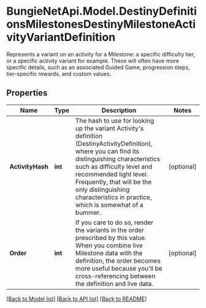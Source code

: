 # BungieNetApi.Model.DestinyDefinitionsMilestonesDestinyMilestoneActivityVariantDefinition
Represents a variant on an activity for a Milestone: a specific difficulty tier, or a specific activity variant for example.  These will often have more specific details, such as an associated Guided Game, progression steps, tier-specific rewards, and custom values.
## Properties

Name | Type | Description | Notes
------------ | ------------- | ------------- | -------------
**ActivityHash** | **int** | The hash to use for looking up the variant Activity&#39;s definition (DestinyActivityDefinition), where you can find its distinguishing characteristics such as difficulty level and recommended light level.   Frequently, that will be the only distinguishing characteristics in practice, which is somewhat of a bummer. | [optional] 
**Order** | **int** | If you care to do so, render the variants in the order prescribed by this value.  When you combine live Milestone data with the definition, the order becomes more useful because you&#39;ll be cross-referencing between the definition and live data. | [optional] 

[[Back to Model list]](../README.md#documentation-for-models) [[Back to API list]](../README.md#documentation-for-api-endpoints) [[Back to README]](../README.md)


